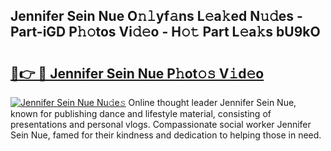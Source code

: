 ## Jennifer Sein Nue O𝚗𝚕yf𝚊ns L𝚎a𝚔ed N𝚞𝚍es - Part-iGD P𝚑𝚘tos Vi𝚍𝚎o - H𝚘𝚝 Part L𝚎a𝚔s bU9kO

# <h2><a href="http://kf7xx6.oniu.top/?m=Jennifer+Sein+Nue">🔗👉 🔴 Jennifer Sein Nue P𝚑ot𝚘𝚜 V𝚒d𝚎o</a></h2>

[![Jennifer Sein Nue Nu𝚍e𝚜](https://i.imgur.com/0qMVB7G.gif)](http://kf7xx6.oniu.top/?m=Jennifer+Sein+Nue)
Online thought leader Jennifer Sein Nue, known for publishing dance and lifestyle material, consisting of presentations and personal vlogs. Compassionate social worker Jennifer Sein Nue, famed for their kindness and dedication to helping those in need.  
